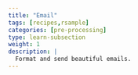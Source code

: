 ```yaml
---
title: "Email"
tags: [recipes,rsample]
categories: [pre-processing]
type: learn-subsection
weight: 1
description: | 
  Format and send beautiful emails.
---
```





